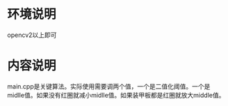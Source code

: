 # 环境说明
  opencv2以上即可
# 内容说明
  main.cpp是关键算法。实际使用需要调两个值，一个是二值化阈值。一个是midlle值。如果没有红圈就减小midlle值。如果装甲板都是红圈就放大middle值。

